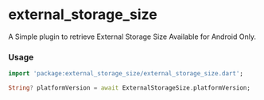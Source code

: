 # external_storage_size

A Simple plugin to retrieve External Storage Size Available for Android Only.

### Usage

```dart
import 'package:external_storage_size/external_storage_size.dart';

String? platformVersion = await ExternalStorageSize.platformVersion;
```

